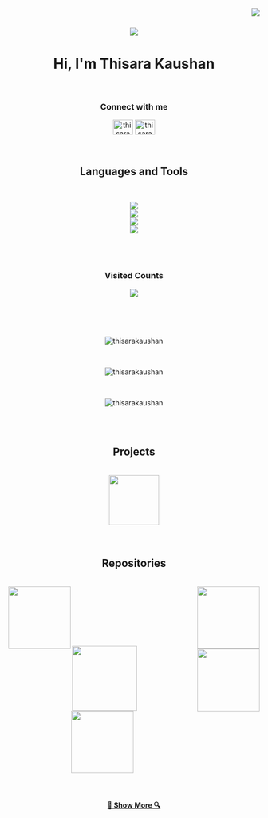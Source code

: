 <img align="right" src="https://visitor-badge.laobi.icu/badge?page_id=thisarakaushan.thisarakaushan">

<h1 align="center">
  <a href="https://git.io/typing-svg">
    <img src="https://readme-typing-svg.herokuapp.com/?lines=Hi+There!+👋;+Myself+Thisara+Kaushan!;&center=true&size=30">
  </a>
</h1>
<h1 align="center">Hi, I'm Thisara Kaushan</h1>
<br>
<h3 align="center">Connect with me</h3>
<p align="center">
<a href="https://www.linkedin.com/in/thisara-kaushan-de-silva" target="blank"><img align="center" src="https://raw.githubusercontent.com/rahuldkjain/github-profile-readme-generator/master/src/images/icons/Social/linked-in-alt.svg" alt="thisarakaushan" height="30" width="40" /></a>
<a href="https://www.instagram.com/_____t_k_s_h_a_n________/?igshid=ZDc4ODBmNjlmNQ%3D%3D" target="blank"><img align="center" src="https://raw.githubusercontent.com/rahuldkjain/github-profile-readme-generator/master/src/images/icons/Social/instagram.svg" alt="thisarakaushan" height="30" width="40" /></a>
</p>
<br>
<h2 align="center"> Languages and Tools </h2>
<br>
<p align="center">
  <!-- Programming Languages -->
  <a href="https://skillicons.dev">
    <img src="https://skillicons.dev/icons?i=c,cpp,java,python,javascript,dart,cs,kotlin"/><br>
  </a>

  <!-- Frameworks & Libraries -->
  <a href="https://skillicons.dev">
    <img src="https://skillicons.dev/icons?i=react,nodejs,flutter,flask,spring,materialui,styledcomponents,hibernate"/><br>
  </a>

  <!-- Tools & Platforms -->
  <a href="https://skillicons.dev">
    <img src="https://skillicons.dev/icons?i=git,github,vscode,eclipse,linux,mysql,postman,aws,azure,gcp,firebase,docker,kubernetes,gradle"/><br>
  </a>

  <!-- Others -->
  <a href="https://skillicons.dev">
    <img src="https://skillicons.dev/icons?i=ai,arduino,pytorch,regex"/><br>
  </a>
<br>
<br>
<br>
<h3 align="center">Visited Counts</h3>
<p align="center"> <a href="https://profile-counter.glitch.me/thisarakaushan/count.svg" target="'_blank" rel="noreferrer"> <img src="https://profile-counter.glitch.me/thisarakaushan/count.svg" /> </a> </p>
<br>
<br>
<br>

<p align="center"><img text-align="center" src="https://github-readme-stats.vercel.app/api?username=thisarakaushan&theme=react&border=61dafb&hide_border=true" alt="thisarakaushan"  /></p>

<br>

<p align="center"><img src="https://github-readme-streak-stats.herokuapp.com/?user=thisarakaushan&theme=react&border=61dafb&hide_border=true" alt="thisarakaushan" /></p>

<br>
 
<p align="center"><img src="https://github-readme-stats.vercel.app/api/top-langs?username=thisarakaushan&theme=react&border=61dafb&hide_border=true&layout=compact" alt="thisarakaushan" /></p>

<br>
<br>

<h2 align="center">Projects </h2>
<br>
<div width="100%" align="center">
   <a align="right" href="https://github.com/thisarakaushan/Teachable-Machine" title="Teachable Machine"><img align="center" height="100" src="https://github-readme-stats.vercel.app/api/pin/?username=thisarakaushan&repo=Teachable-Machine&theme=react&border_color=61dafb&border_radius=10"></a>
</div>
<br>
<br>
<h2 align="center">Repositories </h2>
<br>
<div width="100%" align="center">
  <a align="right" href="https://github.com/thisarakaushan/Order-Amount-Prediction" title="Order Amount Prediction"><img align="left" height="125" src="https://github-readme-stats.vercel.app/api/pin/?username=thisarakaushan&repo=Order-Amount-Prediction&theme=react&border_color=61dafb&border_radius=10"></a>
  <a align="left" href="https://github.com/thisarakaushan/Employee-Management-System" title="Employee Management System"><img align="right" height="125" src="https://github-readme-stats.vercel.app/api/pin/?username=thisarakaushan&repo=Employee-Management-System&theme=react&border_color=61dafb&border_radius=10"></a>
</div>
<br/><br/><br/><br/><br/><br/><br>
<div width="100%" align="center">
  <a align="right" href="https://github.com/thisarakaushan/Invoice-Management-Application" title="Invoice Management Application"><img align="left" height="130" src="https://github-readme-stats.vercel.app/api/pin/?username=thisarakaushan&repo=Invoice-Management-Application&theme=react&border_color=61dafb&border_radius=10"></a>
  <a align="right" href="https://github.com/thisarakaushan/Real-Estate-Price-Prediction" title="Real Estate Price Prediction"><img align="right" height="125" src="https://github-readme-stats.vercel.app/api/pin/?username=thisarakaushan&repo=Real-Estate-Price-Prediction&theme=react&border_color=61dafb&border_radius=10"></a>
</div>
<br/><br/><br/><br/><br/><br/><br>
<div width="100%" align="center">
  <a align="right" href="https://github.com/thisarakaushan/AI-Enabled-Face-Recognition-Attendance-System" title="Face Recognition Attendance System"><img align="center" height="125" src="https://github-readme-stats.vercel.app/api/pin/?username=thisarakaushan&repo=AI-Enabled-Face-Recognition-Attendance-System&theme=react&border_color=61dafb&border_radius=10"></a>
</div>
<br><br>
<h4 align="center">
  <a href="https://github.com/thisarakaushan?tab=repositories" title="Show Repositories">🔎 Show More 🔍</a>
</h4>

